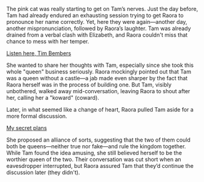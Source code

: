 <!-- title: Fake Queen -->

The pink cat was really starting to get on Tam’s nerves. Just the day before, Tam had already endured an exhausting session trying to get Raora to pronounce her name correctly. Yet, here they were again—another day, another mispronunciation, followed by Raora’s laughter. Tam was already drained from a verbal clash with Elizabeth, and Raora couldn't miss that chance to mess with her temper.

[Listen here, Tim Bembers](#embed:https://www.youtube.com/live/qDhyA4-79ko?t=7612)

She wanted to share her thoughts with Tam, especially since she took this whole "queen" business seriously. Raora mockingly pointed out that Tam was a queen without a castle—a jab made even sharper by the fact that Raora herself was in the process of building one. But Tam, visibly unbothered, walked away mid-conversation, leaving Raora to shout after her, calling her a "koward" (coward).

Later, in what seemed like a change of heart, Raora pulled Tam aside for a more formal discussion.

[My secret plans](#embed:https://www.youtube.com/live/qDhyA4-79ko?feature=shared\&t=10315)

She proposed an alliance of sorts, suggesting that the two of them could both be queens—neither true nor fake—and rule the kingdom together. While Tam found the idea amusing, she still believed herself to be the worthier queen of the two. Their conversation was cut short when an eavesdropper interrupted, but Raora assured Tam that they’d continue the discussion later (they didn't).
